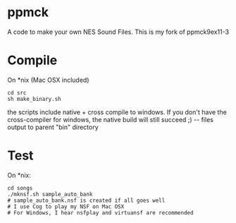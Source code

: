 ppmck
=====
A code to make your own NES Sound Files. This is my fork of ppmck9ex11-3

Compile
=======
On *nix (Mac OSX included)
```
cd src
sh make_binary.sh
```

the scripts include native + cross compile to windows. If you don't have the cross-compiler for windows,
the native build will still succeed ;) -- files output to parent "bin" directory

Test
====
On *nix:

```
cd songs
./mknsf.sh sample_auto_bank
# sample_auto_bank.nsf is created if all goes well
# I use Cog to play my NSF on Mac OSX
# For Windows, I hear nsfplay and virtuansf are recommended
